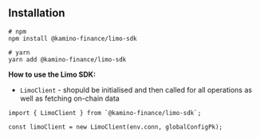 ## Installation

```shell
# npm
npm install @kamino-finance/limo-sdk

# yarn
yarn add @kamino-finance/limo-sdk
```

**How to use the Limo SDK:**

- `LimoClient` - shopuld be initialised and then called for all operations as well as fetching on-chain data

```
import { LimoClient } from `@kamino-finance/limo-sdk`;

const limoClient = new LimoClient(env.conn, globalConfigPk);
```